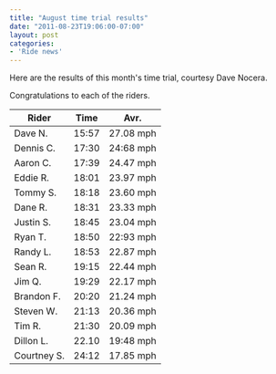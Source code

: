 ```yaml
---
title: "August time trial results"
date: "2011-08-23T19:06:00-07:00"
layout: post
categories:
- 'Ride news'
---
```


Here are the results of this month's time trial, courtesy Dave Nocera.  
  
Congratulations to each of the riders.

| Rider | Time | Avr. |
|---|---|---|
| Dave N. | 15:57 | 27.08 mph |
| Dennis C. | 17:30 | 24:68 mph |
| Aaron C. | 17:39 | 24.47 mph |
| Eddie R. | 18:01 | 23.97 mph |
| Tommy S. | 18:18 | 23.60 mph |
| Dane R. | 18:31 | 23.33 mph |
| Justin S. | 18:45 | 23.04 mph |
| Ryan T. | 18:50 | 22:93 mph |
| Randy L. | 18:53 | 22.87 mph |
| Sean R. | 19:15 | 22.44 mph |
| Jim Q. | 19:29 | 22.17 mph |
| Brandon F. | 20:20 | 21.24 mph |
| Steven W. | 21:13 | 20.36 mph |
| Tim R. | 21:30 | 20.09 mph |
| Dillon L. | 22.10 | 19:48 mph |
| Courtney S. | 24:12 | 17.85 mph |